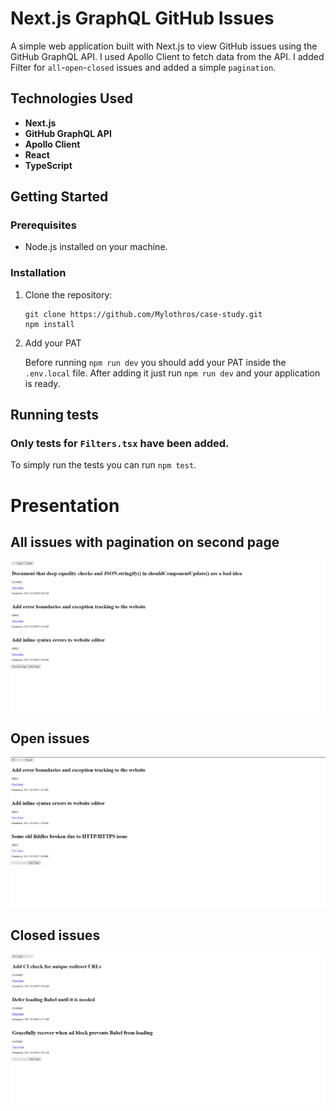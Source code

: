# Next.js GraphQL GitHub Issues

A simple web application built with Next.js to view GitHub issues using the GitHub GraphQL API. I used Apollo Client to fetch data from the API. I added Filter for ```all```-```open```-```closed``` issues and added a simple ```pagination```.

## Technologies Used

- **Next.js**
- **GitHub GraphQL API**
- **Apollo Client**
- **React**
- **TypeScript**

## Getting Started

### Prerequisites

- Node.js installed on your machine.

### Installation

1. Clone the repository:

   ```
   git clone https://github.com/Mylothros/case-study.git
   npm install
   ```
2. Add your PAT
    
    Before running ```npm run dev``` you should add your PAT inside the ```.env.local``` file. After adding it just run ```npm run dev``` and your application is ready.

## Running tests
 ### Only tests for ```Filters.tsx``` have been added.
 To simply run the tests you can run ```npm test```.

# Presentation

## All issues with pagination on second page
![all-issues-with-pagination-on-second-page](./images/all.png)

## Open issues
![open](./images/open.png)

## Closed issues
![closed](./images/closed.png)